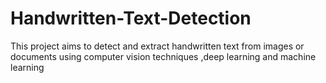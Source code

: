 # Handwritten-Text-Detection
This project aims to detect and extract handwritten text from images or documents using computer vision techniques ,deep learning and machine learning
